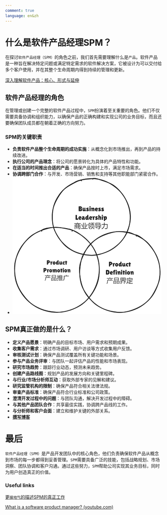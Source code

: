 ```yaml
---
comment: true
language: en&zh
---
```

# 什么是软件产品经理SPM？
在探讨`软件产品经理（SPM）`的角色之前，我们首先需要理解什么是`产品`。软件产品是一种旨在解决特定问题或满足特定需求的软件解决方案，它被设计为可以交付给多个客户使用，并在其整个生命周期内得到持续的管理和更新。

[深入理解软件产品：核心、形式与延伸](深入理解软件产品：核心、形式与延伸.md)

## 软件产品经理的角色
在管理或创建一个完整的软件产品过程中，`SPM`扮演着至关重要的角色。他们不仅需要具备协调和组织能力，以确保产品的正确构建和实现公司的业务目标，而且还要确保团队成员都在朝着正确的方向努力。

### SPM的关键职责
- **负责软件产品整个生命周期的成功实施**：从概念化到市场推出，再到产品的持续改进。
- **执行公司的产品理念**：将公司的愿景转化为具体的产品特性和功能。
- **在适当的时间推出合适的产品**：确保产品按时上市，满足市场需求。
- **协调跨部门合作**：与开发、市场营销、销售和支持等其他职能部门紧密合作。
- ![SPM的能力|500](assets/Pasted%20image%2020240922161502.png)

## SPM真正做的是什么？
- **定义产品愿景**：明确产品的目标市场、用户需求和预期成果。
- **收集客户需求**：通过市场调研、用户访谈等方式收集用户反馈。
- **审核测试计划**：确保产品测试覆盖所有关键功能和场景。
- **参与产品业务评审**：与团队一起评估产品的性能和市场表现。
- **研究市场趋势**：跟踪行业动态，预测未来趋势。
- **创建产品路线图**：规划产品的发展方向和关键里程碑。
- **与行业/市场分析师互动**：获取外部专家的见解和建议。
- **研究监管机构的限制**：确保产品符合相关法律法规。
- **审查产品标准**：确保产品符合行业标准和公司政策。
- **澄清开发过程中的问题**：与团队沟通，解决开发过程中的障碍。
- **与其他产品团队合作**：共享最佳实践，协调跨产品线的工作。
- **与分析师和客户会面**：建立和维护关键的外部关系。
- [**撰写博客**](技术性博客的产生.md)

# 最后
`软件产品经理（SPM）`是产品开发团队中的核心角色，他们负责确保软件产品从概念到市场的每一步都得到妥善管理。`SPM`需要具备广泛的技能，包括战略规划、市场洞察、团队协调和客户沟通。通过这些努力，`SPM`帮助公司实现其业务目标，同时为用户创造真正的价值。



### Useful links
[更`接地气`的描述SPM的真正工作](../知识之外/更`接地气`的描述SPM的真正工作.md)

[What is a software product manager? (youtube.com)](https://www.youtube.com/watch?v=SAENj04Zxak)